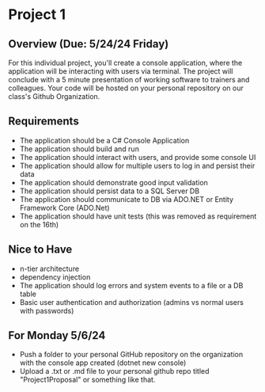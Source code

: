 # Project 1

## Overview (Due: 5/24/24 Friday)

For this individual project, you'll create a console application, where the application will be interacting with users via terminal. The project will conclude with a 5 minute presentation of working software to trainers and colleagues. Your code will be hosted on your personal repository on our class's Github Organization.

## Requirements

- The application should be a C# Console Application
- The application should build and run
- The application should interact with users, and provide some console UI
- The application should allow for multiple users to log in and persist their data
- The application should demonstrate good input validation
- The application should persist data to a SQL Server DB
- The application should communicate to DB via ADO.NET or Entity Framework Core (ADO.Net)
- The application should have unit tests (this was removed as requirement on the 16th)


## Nice to Have

- n-tier architecture
- dependency injection
- The application should log errors and system events to a file or a DB table
- Basic user authentication and authorization (admins vs normal users with passwords)

## For Monday 5/6/24

- Push a folder to your personal GitHub repository on the organization with the console app created (dotnet new console)
- Upload a .txt or .md file to your personal github repo titled "Project1Proposal" or something like that. 